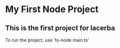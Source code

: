 # My First Node Project

## This is the first project for lacerba

To run the project, use 'ts-node main.ts'